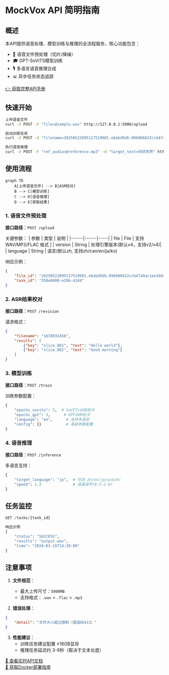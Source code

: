 # MockVox API 简明指南

## 概述

本API提供语音处理、模型训练与推理的全流程服务，核心功能包含：

- 🎵 语音文件预处理（切片/降噪） 
- 🎓 GPT-SoVITS模型训练
- 🎙️ 多语言语音推理合成
- 📊 异步任务状态追踪

[👉 获取完整API手册](http://127.0.0.1:5000/docs)

## 快速开始

```bash
上传语音文件
curl -X POST -F "file=@sample.wav" http://127.0.0.1:5000/upload

启动训练任务
curl -X POST -d "filename=20250522095117519601.e6abd9db.896806622ccb47a9ac1ee1669daf1938" http://127.0.0.1:5000/train

执行语音推理
curl -X POST -F "ref_audio=@reference.mp3" -d "target_text=你好世界" http://127.0.0.1:5000/inference
```

## 使用流程

```mermaid
graph TD
    A[上传语音文件] --> B[ASR校对]
    B --> C[模型训练]
    C --> D[语音推理]
    D --> E[获取结果]
```

### 1. 语音文件预处理

**接口路径**：`POST /upload`

关键参数：
| 参数 | 类型 | 说明 |
|------|------|-----|
| file | File | 支持 WAV/MP3/FLAC 格式 |
| version | String | 处理引擎版本(默认v4，支持v2/v4)|
| language | String | 语言(默认zh, 支持zh/can/en/ja/ko)

响应示例：

```json
{
    "file_id": "20250522095117519601.e6abd9db.896806622ccb47a9ac1ee1669daf1938",
    "task_id": "550e8400-e29b-41d4"
}
```

### 2. ASR结果校对

**接口路径**：`POST /revision`

请求格式：

```json
{
    "filename": "1678932456",
    "results": [
        {"key": "slice_001", "text": "Hello world"},
        {"key": "slice_002", "text": "Good morning"}
    ]
}
```

### 3. 模型训练

**接口路径**：`POST /train`

训练参数配置：

```python
{
    "epochs_sovits": 3,  # SoVITs训练轮次
    "epochs_gpt": 3,      # GPT训练轮次
    "language": "en",      # 支持多语言
    "config": {}           # 高级参数配置
}
```

### 4. 语音推理

**接口路径**：`POST /inference`

多语言支持：

```python
{
    "target_language": "jp",  # 可选 zh/en/jp/yue/kr
    "speed": 1.2              # 语速调节(0.5-2.0)
}
```

## 任务监控

```python
GET /tasks/{task_id}

响应示例
{
    "status": "SUCCESS",
    "results": "output.wav",
    "time": "2024-03-15T14:30:00"
}
```

## 注意事项

1. **文件规范**：
   - 最大上传尺寸：`5000MB`
   - 支持格式：`.wav` > `.flac` > `.mp3`

2. **错误处理**：

```json
{
    "detail": "文件大小超过限制（错误码413）"
}
```

3. **性能建议**：
   - 训练任务建议配置 ≥16GB显存
   - 推理任务延迟约 3-8秒（取决于文本长度）

[🔧 查看实时API文档](http://127.0.0.1:5000/docs)  
[🐳 获取Docker部署指南](https://github.com/mockvox/README.md)
```
